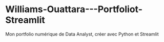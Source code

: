 # Williams-Ouattara---Portfoliot-Streamlit
Mon portfolio numérique de Data Analyst, créer avec Python et Streamlit
